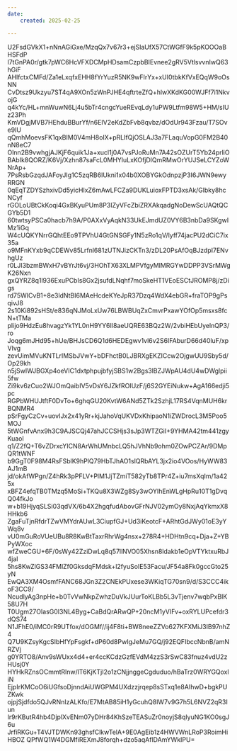 ```yaml
---
date:
    created: 2025-02-25

---
```


<!-- more-->

U2FsdGVkX1+nNnAGiGxe/MzqQx7v67r3+ejSlaUfX57CtWGfF9k5pKOOOaBHSFdP
l7tGnPA0r/gtk7pWC6HcVFXDCMpHDsamCzpbBIEvnee2gRV5VtlsvvnIwQ63hGiF
AHlfctxCMFd/Za1eLxqfxEHH8fYrYuzR5NK9wFIrYx+xUI0tbkKfVxEQqW9oOsNN
CvDtsz9Ukzyu7ST4qA9XOn5zWnPJHE4qftrteZfQ+hlwXKdKG00WJFf7i1NkvojG
q4kYc/HL+mnWuwN6Lj4u5bTr4cngcYueREvqLdy1uPW9Ltfm98W5+HM/sIUz23Ph
KmVDgjMVB7HEhduBBurYf/n6EIV2eKdZbFvb8qvbz/dOdUr943Fzau/T7SOve9IU
qQmhMoevsFK1qxBIM0V4mH8oIX+pRLIfQjOSLAJ3a7FLaquVopG0FM2B40nN8eC7
Olnn2B9vwhgjAJKjF6quik1Ja+xucl1j0A7vsPJoRuMn7A42sOZUrT5Yb24prliO
BAbIk8QORZ/K6Vj/Xzhn87saFcL0MHYluLxKOfjDlQmRMwOrYUJSeLCYZoWNrAp+
7PsRsbGzqdJAFoyJIg1C5zqRB6IUkni1x04b0XOBYGkOdnpzjP3I6JWN9ewyRRGN
0qEqTZDYSzhxivDd5yicHlxZ6mAwLFCZa9DUKLuioxFPTD3xsAk/Glbky8hcNCyf
rGOLoUBtCkKoqi4GxBKyuPUm8P3IZyVFcZbiZRXAkqadgNoDewScUAQtQCGYb5D1
60twtsyPSCa0hacb7h9A/P0AXxVyAqkN33UkEJmdUZ0VY6B3nbDa9SKgwIMz1iGq
W4cUQKYNrrGQhtEEo9TPVhU4GtGNSGFy1N5zRo1qV/lyff74jacPU2dCiC7ix35a
o9MFnKYxb9qCDEWv85Lrfnl681zUTNJizCKTn3/zDL20PsAfOqBJzdpI7ENvhgUz
r0LJI3bzmBWxH7vBYrJt6vj/3HOhTX63XLMPVfgyMlMRGYwDDPP3VSrMWgK26Nxn
gxQYRZ8q1l936ExuPCbIs8Gx2jsufdLNqhf7moSkeHT1VEoESCtJROMP8j/zDigs
rd75WICvB1+8e3ldNtBI6MAeHcdeKYeJpR37Dzq4WdX4ebGR+fraTOP9gPsqivJ8
2s10Ki892sHSt/e836qNJMoLxUw76LBWBUqZxCmvrPxawYOfOp5msxs8fcN+tTMa
pIijo9HdzEu8hvagzYk1YL0nH9YY6Il8aeUQRE63BQz2W/2vbiHEbUyelnQP3/ro
Joqg6mJHd95+hUe/BHJsCD6Q1d6HEDEgwv1vl6v2S6IFAburD66d40luF/xpVIvg
zevUimMVuKNTLrIMSbJVwY+bDFhctB0LJBRXgEKZICcw2OjgwUU9Sby5d/Op29kh
n5jSwIWJBGXp4oeVIC1dxtphpujbfyjSBS1w2Bgs3lBZJWpAU4dU4wDWglpii5fw
Zi9kv6zCuo2WJOmQaibIV5vDsY6JZkfROIUzF/j6S2GYEiNukw+AgA166edji5pc
RGPbWHUJtftF0DvTo+6ghqGU20KvtW6ANd5ZTk2SzhjL17RS4VqnMUH6krBQNMR4
pSrFgyCzCv+uovIJx2x41yRr+kjJahoVqUKVDxKhipaoN1iZWDrocL3M5Poo5MOJ
5tWGnfvAnx9h3C9AJSCQj47ahJCCSHjs3sJp3WTZGiI+9YHMA42tm441zgyKuaol
q1/Z2fQ+T6vZDrxcYICN8ArWhUMnbcLQ5hJVhNb9ohm0ZOwPCZAr/9DMpQR1tWNF
b9GgT0F98M4RsFSblK9hPlQ79HbTJhAO1slQRbAYL3jx2io4VOos/HyWW83AJ1mB
jd/okAfWPgn/Z4hRk3pPFLV+PlM1JjTZmiT582yTb8TPr4Z+iu7msXqIm/1a425x
xBFZ4efqTB0TMzq5MoSi+TKQu8X3WZg8Sy3wOYIhEnWLgHpRu10T1gDvqQ04fkJo
w+b19HjyqSLSi03qdVX/6b4X2hgqfudAbovGFrNJV02ymOy8NxjAqYkmxX8HHkb6
ZgaFuTjnRfdrTZwVMYdrAUwL3CiupfGJ+Ud3iKeotcF+ARhtGdJWy01oE3yYWq8v
vU0mGuRoVUeUBu8R8KwBtTaxrRhrWg4nsx+278R4+HDHtn9cq+Dja+Z+YBPyWXoc
wfZweCGU+6F/0sWy42ZziDwLq8q57llNVO05Xhsn8ldakb1eOpVTYktxuRbJ4jaI
5hs8KwZlGS34FMlZf0GksdqFMdsk+l2fyuSoIE53Facu/JF54a8Fk0gccGto25yN
EwQA3XM4OsmfFANC68JGn3Z2CNEkPUxese3WKiqTG70sn9/d/S3CCC4ikoF3CC9/
NcudlyAg3npHe+b0TvVwNkpZwhzDuVkJUurToKLBb5L3vTjenv7wqbPxBIK58U7H
T0Ugm27OIasG0l3NL4Byg+CaBdQrARwQP+20ncM1yVIFv+oxRYLUPcefdr3dQS74
N1JFhE0/iMC0rR9UTfox/dOGMf//ij4F8ti+BW8neeZZVo627KFXMiJ3IB97nhZ4
Q7U9KZsyKgcSIbHfYpFsgkf+dP60d8PwIgJeMu7GQ/j92EQFIbccNbnB/amNRZVj
g0YRTO8/Anv9sWUxx4d4+er4ccKCdzGzfEVdM4zzS3rSwC83fnuz4vdU2zHUsj0Y
HYHkRZnsOCmmtRlnw/lT6KjKTjI2o1zCNjjnggeCgduduo/hBaTrz0WRYGQoxliN
EjpIrKMCoO6iUGfsoDjnndAiUWGPM4UXdzzjrqep8sSTxq1e8AIhwD+bgkPUZKwk
ojpjSjdfdo5QJvRNnIzALKfo/E7MtAB85iH1yGcuhQ8lW7v9G7h5L6NVZ2qR3Iun
Ir9rKButR4hb4DjplXvENm07yDHr84KhSzeTEASuZr0noyjS8qlyuNG1KO0sgJ6u
JrfiRKGu+T4VJTDWKn93ghsfClkwTelA+9E0AgEib1z4HWVWnLRoP3RoimHiHBOZ
QPfWQ1W4DGMfiREXmJ8forqh+dzo5aqAflDAmYWkIPU=